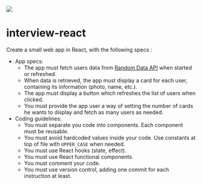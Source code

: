 ![](https://orosound-link.s3.eu-west-3.amazonaws.com/assets/banner_orosound.png)

# interview-react

Create a small web app in React, with the following specs :

- App specs:
  - The app must fetch users data from [Random Data API](https://random-data-api.com/) when started or refreshed.
  - When data is retrieved, the app must display a card for each user, containing its information (photo, name, etc.).
  - The app must display a button which refreshes the list of users when clicked.
  - You must provide the app user a way of setting the number of cards he wants to display and fetch as many users as needed.
- Coding guidelines:
  - You must separate you code into components. Each component must be reusable.
  - You must avoid hardcoded values inside your code. Use constants at top of file with `UPPER_CASE` when needed.
  - You must use React hooks (state, effect).
  - You must use React functional components.
  - You must comment your code.
  - You must use version control, adding one commit for each instruction at least.
